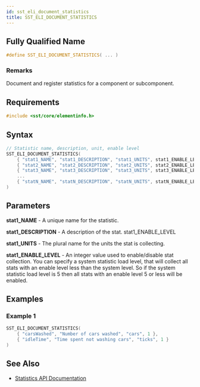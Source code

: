 ```yaml
---
id: sst_eli_document_statistics
title: SST_ELI_DOCUMENT_STATISTICS 
---
```

## Fully Qualified Name
```cpp
#define SST_ELI_DOCUMENT_STATISTICS( ... )
```

### Remarks

Document and register statistics for a component or subcomponent.

## Requirements

```cpp
#include <sst/core/elementinfo.h>
```

## Syntax

```cpp
// Statistic name, description, unit, enable level
SST_ELI_DOCUMENT_STATISTICS(
    { "stat1_NAME", "stat1_DESCRIPTION", "stat1_UNITS", stat1_ENABLE_LEVEL },
    { "stat2_NAME", "stat2_DESCRIPTION", "stat2_UNITS", stat2_ENABLE_LEVEL },
    { "stat3_NAME", "stat3_DESCRIPTION", "stat3_UNITS", stat3_ENABLE_LEVEL },
    ...
    { "statN_NAME", "statN_DESCRIPTION", "statN_UNITS", statN_ENABLE_LEVEL }
)
```

## Parameters

**stat1_NAME** - A unique name for the statistic.

**stat1_DESCRIPTION** - A description of the stat. stat1_ENABLE_LEVEL

**stat1_UNITS** - The plural name for the units the stat is collecting.

**stat1_ENABLE_LEVEL** - An integer value used to enable/disable stat collection. You can specify a system statistic load level, that will collect all stats with an enable level less than the system level. So if the system statistic load level is 5 then all stats with an enable level 5 or less will be enabled.

## Examples

### Example 1
```cpp
SST_ELI_DOCUMENT_STATISTICS(
    { "carsWashed", "Number of cars washed", "cars", 1 },
    { "idleTime", "Time spent not washing cars", "ticks", 1 }
)
```

## See Also

- [Statistics API Documentation](http://sst-simulator.org/SSTPages/SSTDeveloperSSTStatisticsAPI/)